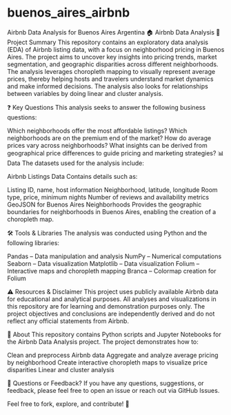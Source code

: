 # buenos_aires_airbnb
Airbnb Data Analysis for Buenos Aires Argentina
🏠 Airbnb Data Analysis
📌 Project Summary
This repository contains an exploratory data analysis (EDA) of Airbnb listing data, with a focus on neighborhood pricing in Buenos Aires. The project aims to uncover key insights into pricing trends, market segmentation, and geographic disparities across different neighborhoods. The analysis leverages choropleth mapping to visually represent average prices, thereby helping hosts and travelers understand market dynamics and make informed decisions. The analysis also looks for relationships between variables by doing linear and cluster analysis. 

❓ Key Questions
This analysis seeks to answer the following business questions:

Which neighborhoods offer the most affordable listings?
Which neighborhoods are on the premium end of the market?
How do average prices vary across neighborhoods?
What insights can be derived from geographical price differences to guide pricing and marketing strategies?
📊 Data
The datasets used for the analysis include:

Airbnb Listings Data
Contains details such as:

Listing ID, name, host information
Neighborhood, latitude, longitude
Room type, price, minimum nights
Number of reviews and availability metrics
GeoJSON for Buenos Aires Neighborhoods
Provides the geographic boundaries for neighborhoods in Buenos Aires, enabling the creation of a choropleth map.

🛠️ Tools & Libraries
The analysis was conducted using Python and the following libraries:

Pandas – Data manipulation and analysis
NumPy – Numerical computations
Seaborn – Data visualization
Matplotlib – Data visualization
Folium – Interactive maps and choropleth mapping
Branca – Colormap creation for Folium

⚠️ Resources & Disclaimer
This project uses publicly available Airbnb data for educational and analytical purposes. All analyses and visualizations in this repository are for learning and demonstration purposes only. The project objectives and conclusions are independently derived and do not reflect any official statements from Airbnb.

🚀 About
This repository contains Python scripts and Jupyter Notebooks for the Airbnb Data Analysis project. The project demonstrates how to:

Clean and preprocess Airbnb data
Aggregate and analyze average pricing by neighborhood
Create interactive choropleth maps to visualize price disparities
Linear and cluster analysis 

📧 Questions or Feedback?
If you have any questions, suggestions, or feedback, please feel free to open an issue or reach out via GitHub Issues.

Feel free to fork, explore, and contribute! 🚀
